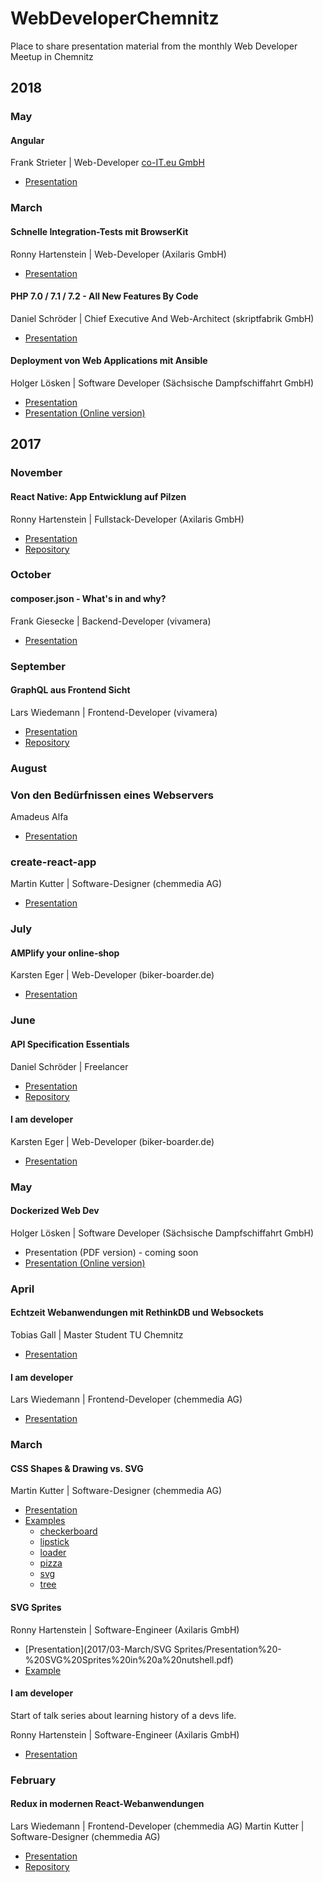 # WebDeveloperChemnitz
Place to share presentation material from the monthly Web Developer Meetup in Chemnitz

## 2018

### May
#### Angular
Frank Strieter | Web-Developer [co-IT.eu GmbH](https://co-it.eu)
* [Presentation](2018/05-May/wdc-2018-05-31-angular.pdf)

### March

#### Schnelle Integration-Tests mit BrowserKit
Ronny Hartenstein | Web-Developer (Axilaris GmbH)
* [Presentation](2018/03-March/Schnelle_Integration-Tests_mit_BrowserKit.pdf)

#### PHP 7.0 / 7.1 / 7.2 - All New Features By Code
Daniel Schröder | Chief Executive And Web-Architect (skriptfabrik GmbH)
* [Presentation](2018/03-March/PHP7-All_New_Features_By_Code.pdf)

#### Deployment von Web Applications mit Ansible
Holger Lösken | Software Developer (Sächsische Dampfschiffahrt GmbH)
* [Presentation](2018/03-March/Deployment%20von%20Web%20Applications%20mit%20Ansible.pdf)
* [Presentation (Online version)](http://ansible-presentation.codedge.de/)

## 2017

### November

#### React Native: App Entwicklung auf Pilzen
Ronny Hartenstein | Fullstack-Developer (Axilaris GmbH)
* [Presentation](2017/11-November/react_native.pdf)
* [Repository](//github.com/ronnyhartenstein/pilzliste-react-native-redux)

### October

#### composer.json - What's in and why?
Frank Giesecke | Backend-Developer (vivamera)
* [Presentation](2017/10-October/composer.json.pdf)

### September

#### GraphQL aus Frontend Sicht
Lars Wiedemann | Frontend-Developer (vivamera)
* [Presentation](2017/09-September/GraphQL.pdf)
* [Repository](//github.com/gernsdorfer/graphql-apollo-typecript)
  
### August

### Von den Bedürfnissen eines Webservers
Amadeus Alfa
* [Presentation](2017/08-August/Von-den-Beduerfnissen-eines-Webservers-amadeusalfa.pdf)

### create-react-app
Martin Kutter | Software-Designer (chemmedia AG)
* [Presentation](2017/08-August/Create-React-App-martinkutter.pdf)

### July

####  AMPlify your online-shop
Karsten Eger | Web-Developer (biker-boarder.de)
* [Presentation](2017/07-July/AMPlify%20your%20online-shop.pdf)
  
### June

#### API Specification Essentials
Daniel Schröder | Freelancer
* [Presentation](2017/06-June/Presentation%20-%20API%20Specification%20Language%20Essentials.pdf)
* [Repository](//github.com/schroedan/api-spec-lang-talk)

#### I am developer
Karsten Eger | Web-Developer (biker-boarder.de)
* [Presentation](2017/06-June/I%20am%20developer/karsteneger-iamadeveloper.pdf)

### May

#### Dockerized Web Dev
Holger Lösken | Software Developer (Sächsische Dampfschiffahrt GmbH)
* Presentation (PDF version) - coming soon
* [Presentation (Online version)](http://dockerized-web-dev.codedge.de)

### April

#### Echtzeit Webanwendungen mit RethinkDB und Websockets
Tobias Gall | Master Student TU Chemnitz
* [Presentation](2017/04-April/Rethinkdb%20%26%20Websockets.pdf)

#### I am developer
Lars Wiedemann | Frontend-Developer (chemmedia AG)
* [Presentation](2017/04-April/I%20am%20developer/whoami.pdf)

### March

#### CSS Shapes & Drawing vs. SVG
Martin Kutter | Software-Designer (chemmedia AG)
* [Presentation](2017/03-March/CSS%20Shapes/Presentation%20-%20CSS%20Shapes%20%26%20Drawing%20vs.%20SVG.pdf)
* [Examples](2017/03-March/examples)
  * [checkerboard](https://htmlpreview.github.io/?https://github.com/ChemnitzerWebDevs/slides/blob/master/2017/03-March/examples/checkerboard/index.html)
  * [lipstick](https://htmlpreview.github.io/?https://github.com/ChemnitzerWebDevs/slides/blob/master/2017/03-March/examples/lipstick/index.html)
  * [loader](https://htmlpreview.github.io/?https://github.com/ChemnitzerWebDevs/slides/blob/master/2017/03-March/examples/loader/index.html)
  * [pizza](https://htmlpreview.github.io/?https://github.com/ChemnitzerWebDevs/slides/blob/master/2017/03-March/examples/pizza/index.html)
  * [svg](https://htmlpreview.github.io/?https://github.com/ChemnitzerWebDevs/slides/blob/master/2017/03-March/examples/svg/index.html)
  * [tree](https://htmlpreview.github.io/?https://github.com/ChemnitzerWebDevs/slides/blob/master/2017/03-March/examples/tree/index.html)

#### SVG Sprites
Ronny Hartenstein | Software-Engineer (Axilaris GmbH)
* [Presentation](2017/03-March/SVG Sprites/Presentation%20-%20SVG%20Sprites%20in%20a%20nutshell.pdf)
* [Example](http://blog.rh-flow.de/svg-sprites-demo/index.html)

#### I am developer
Start of talk series about learning history of a devs life.

Ronny Hartenstein | Software-Engineer (Axilaris GmbH)
* [Presentation](2017/03-March/I%20am%20developer/Presentation%20-%20I%20am%20developer%20I%20have%20no%20life%20-%20Meine%20Lern-Historie.pdf)

### February

#### Redux in modernen React-Webanwendungen
Lars Wiedemann | Frontend-Developer (chemmedia AG)
Martin Kutter | Software-Designer (chemmedia AG)
* [Presentation](2017/02-February/Presentation%20-%20REDUX%20in%20modernen%20Webanwendungen.pdf)
* [Repository](//github.com/gernsdorfer/react-shop)
